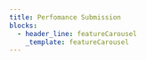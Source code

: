 ```yaml
---
title: Perfomance Submission
blocks:
  - header_line: featureCarousel
    _template: featureCarousel
---
```



